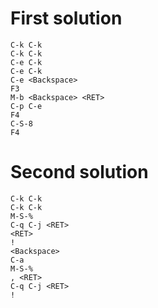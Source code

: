 # First solution
```
C-k C-k
C-k C-k
C-e C-k 
C-e C-k 
C-e <Backspace>
F3
M-b <Backspace> <RET>
C-p C-e
F4
C-S-8
F4
```
# Second solution
```
C-k C-k
C-k C-k
M-S-%
C-q C-j <RET> 
<RET>
!
<Backspace>
C-a
M-S-%
, <RET>
C-q C-j <RET> 
!
```
